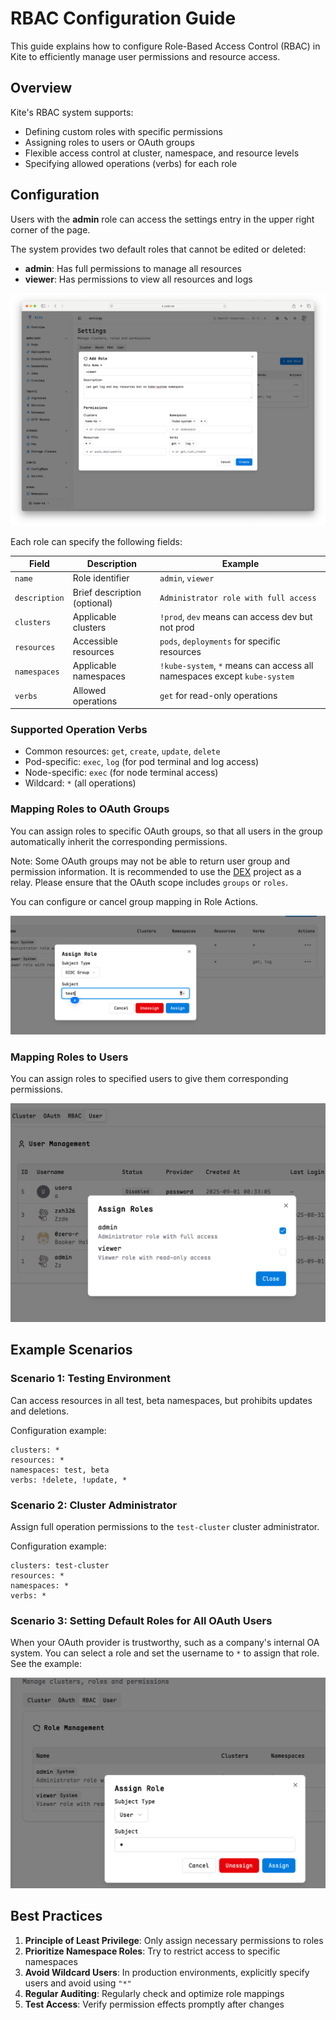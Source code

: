 # RBAC Configuration Guide

This guide explains how to configure Role-Based Access Control (RBAC) in Kite to efficiently manage user permissions and resource access.

## Overview

Kite's RBAC system supports:

- Defining custom roles with specific permissions
- Assigning roles to users or OAuth groups
- Flexible access control at cluster, namespace, and resource levels
- Specifying allowed operations (verbs) for each role

## Configuration

Users with the **admin** role can access the settings entry in the upper right corner of the page.

The system provides two default roles that cannot be edited or deleted:

- **admin**: Has full permissions to manage all resources
- **viewer**: Has permissions to view all resources and logs

![RBAC Settings](../screenshots/rbac.png)

Each role can specify the following fields:

| Field         | Description                    | Example                                                    |
| ------------- | ------------------------------ | ---------------------------------------------------------- |
| `name`        | Role identifier                | `admin`, `viewer`                                          |
| `description` | Brief description (optional)   | `Administrator role with full access`                      |
| `clusters`    | Applicable clusters            | `!prod`, `dev` means can access dev but not prod           |
| `resources`   | Accessible resources           | `pods`, `deployments` for specific resources               |
| `namespaces`  | Applicable namespaces          | `!kube-system`, `*` means can access all namespaces except `kube-system` |
| `verbs`       | Allowed operations             | `get` for read-only operations                             |

### Supported Operation Verbs

- Common resources: `get`, `create`, `update`, `delete`
- Pod-specific: `exec`, `log` (for pod terminal and log access)
- Node-specific: `exec` (for node terminal access)
- Wildcard: `*` (all operations)

### Mapping Roles to OAuth Groups

You can assign roles to specific OAuth groups, so that all users in the group automatically inherit the corresponding permissions.

Note: Some OAuth groups may not be able to return user group and permission information. It is recommended to use the [DEX](https://github.com/dexidp/dex) project as a relay. Please ensure that the OAuth scope includes `groups` or `roles`.

You can configure or cancel group mapping in Role Actions.

![RBAC Group Mapping](../screenshots/assign-role.png)

### Mapping Roles to Users

You can assign roles to specified users to give them corresponding permissions.

![RBAC User Mapping](../screenshots/assign-role2.png)

## Example Scenarios

### Scenario 1: Testing Environment

Can access resources in all test, beta namespaces, but prohibits updates and deletions.

Configuration example:

```
clusters: *
resources: *
namespaces: test, beta
verbs: !delete, !update, *
```

### Scenario 2: Cluster Administrator

Assign full operation permissions to the `test-cluster` cluster administrator.

Configuration example:

```
clusters: test-cluster
resources: *
namespaces: *
verbs: *
```

### Scenario 3: Setting Default Roles for All OAuth Users

When your OAuth provider is trustworthy, such as a company's internal OA system.
You can select a role and set the username to `*` to assign that role. See the example:

![alt text](../screenshots/assign-role3.png)

## Best Practices

1. **Principle of Least Privilege**: Only assign necessary permissions to roles
2. **Prioritize Namespace Roles**: Try to restrict access to specific namespaces
3. **Avoid Wildcard Users**: In production environments, explicitly specify users and avoid using `"*"`
4. **Regular Auditing**: Regularly check and optimize role mappings
5. **Test Access**: Verify permission effects promptly after changes
